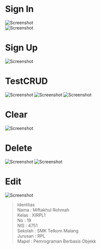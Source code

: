 # Sign In
![Screenshot](https://github.com/miftakhulrohmah/TestCRUD/blob/master/signin.PNG) <br>
![Screenshot](https://github.com/miftakhulrohmah/TestCRUD/blob/master/signin2.PNG)

# Sign Up
![Screenshot](https://github.com/miftakhulrohmah/TestCRUD/blob/master/signup.PNG)

# TestCRUD
![Screenshot](https://github.com/miftakhulrohmah/TestCRUD/blob/master/1.PNG)
![Screenshot](https://github.com/miftakhulrohmah/TestCRUD/blob/master/2.PNG)
![Screenshot](https://github.com/miftakhulrohmah/TestCRUD/blob/master/3.PNG)

# Clear
![Screenshot](https://github.com/miftakhulrohmah/TestCRUD/blob/master/clear.PNG)

# Delete
![Screenshot](https://github.com/miftakhulrohmah/TestCRUD/blob/master/delete.PNG)
![Screenshot](https://github.com/miftakhulrohmah/TestCRUD/blob/master/redelete.PNG)

# Edit
![Screenshot](https://github.com/miftakhulrohmah/TestCRUD/blob/master/edit.PNG)


 >Identitas <br>
Nama    : Miftakhul Rohmah<br>
Kelas   : XIRPL1<br>
No      : 19<br>
NIS     : 4751<br>
Sekolah : SMK Telkom Malang<br>
Jurusan : RPL<br>
Mapel   : Pemrograman Berbasis Objekk<br>

